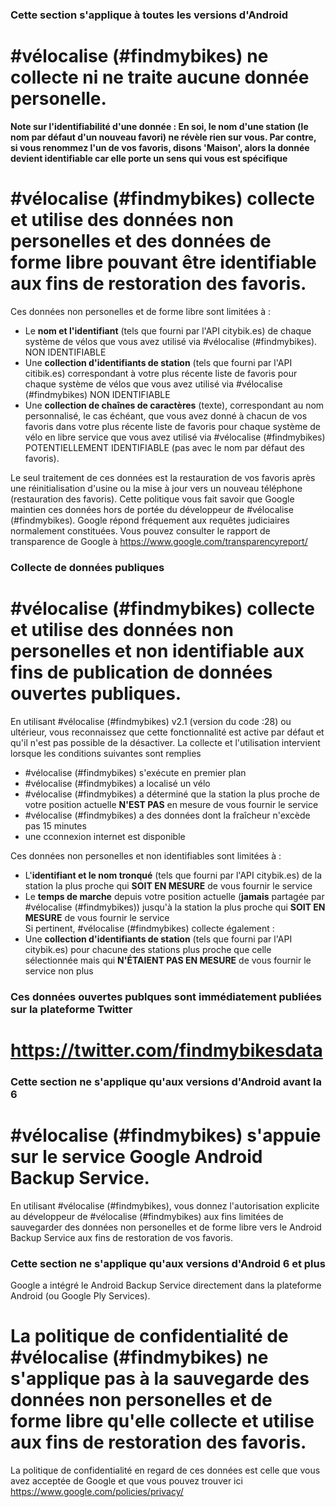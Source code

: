 ### Cette section s'applique à toutes les versions d'Android
# #vélocalise (#findmybikes) ne collecte ni ne traite aucune donnée personelle.

**Note sur l'identifiabilité d'une donnée : En soi, le nom d'une station (le nom par défaut d'un nouveau favori) ne révèle rien sur vous.
Par contre, si vous renommez l'un de vos favoris, disons 'Maison',
alors la donnée devient identifiable car elle porte un sens qui vous est spécifique**


# #vélocalise (#findmybikes) collecte et utilise des données non personelles et des données de forme libre pouvant être identifiable aux fins de restoration des favoris.
Ces données non personelles et de forme libre sont limitées à :

- Le **nom et l'identifiant** (tels que fourni par l'API citybik.es) de chaque système de vélos que vous avez utilisé via #vélocalise (#findmybikes). NON IDENTIFIABLE
- Une **collection d'identifiants de station** (tels que fourni par l'API citibik.es) correspondant à votre plus récente liste de favoris
pour chaque système de vélos que vous avez utilisé via #vélocalise (#findmybikes) NON IDENTIFIABLE
- Une **collection de chaînes de caractères** (texte), correspondant au nom personnalisé, le cas échéant, que vous avez donné à chacun de vos favoris dans votre plus récente liste de favoris
pour chaque système de vélo en libre service que vous avez utilisé via #vélocalise (#findmybikes)
POTENTIELLEMENT IDENTIFIABLE (pas avec le nom par défaut des favoris).

Le seul traitement de ces données est la restauration de vos favoris après une réinitialisation d'usine ou la mise à jour vers un nouveau téléphone (restauration des favoris). Cette politique vous fait savoir
que Google maintien ces données hors de portée du développeur de #vélocalise (#findmybikes). Google répond fréquement aux requêtes judiciaires normalement constituées.
Vous pouvez consulter le rapport de transparence de Google à
https://www.google.com/transparencyreport/

### Collecte de données publiques

# #vélocalise (#findmybikes) collecte et utilise des données non personelles et non identifiable aux fins de publication de données ouvertes publiques.
En utilisant #vélocalise (#findmybikes) v2.1 (version du code :28) ou ultérieur, vous reconnaissez que cette fonctionnalité est active par défaut et qu'il n'est pas possible de la désactiver.
La collecte et l'utilisation intervient lorsque les conditions suivantes sont remplies 

- \#vélocalise (#findmybikes) s'exécute en premier plan
- \#vélocalise (#findmybikes) a localisé un vélo
- \#vélocalise (#findmybikes) a déterminé que la station la plus proche de votre position actuelle **N'EST PAS** en mesure de vous fournir le service
- \#vélocalise (#findmybikes) a des données dont la fraîcheur n'excède pas 15 minutes
- une cconnexion internet est disponible

Ces données non personelles et non identifiables sont limitées à :

- L'**identifiant et le nom tronqué** (tels que fourni par l'API citybik.es) de la station la plus proche qui **SOIT EN MESURE** de vous fournir le service
- Le **temps de marche** depuis votre position actuelle (**jamais** partagée par #vélocalise (#findmybikes)) jusqu'à la station la plus proche qui **SOIT EN MESURE** de vous fournir le service
<br>Si pertinent, #vélocalise (#findmybikes) collecte également :
- Une **collection d'identifiants de station** (tels que fourni par l'API citybik.es) pour chacune des stations plus proche que celle sélectionnée mais qui **N'ÉTAIENT PAS EN MESURE** de vous fournir le service non plus

### Ces données ouvertes publques sont immédiatement publiées sur la plateforme Twitter
# https://twitter.com/findmybikesdata



### Cette section ne s'applique qu'aux versions d'Android avant la 6

# #vélocalise (#findmybikes) s'appuie sur le service Google Android Backup Service.
En utilisant #vélocalise (#findmybikes), vous donnez l'autorisation explicite au développeur de #vélocalise (#findmybikes) aux fins limitées
de sauvegarder des données non personelles et de forme libre vers le Android Backup Service aux fins de restoration de vos favoris.


### Cette section ne s'applique qu'aux versions d'Android 6 et plus

Google a intégré le Android Backup Service directement dans la plateforme Android (ou Google Ply Services).
# La politique de confidentialité de #vélocalise (#findmybikes) ne s'applique pas à la sauvegarde des données non personelles et de forme libre qu'elle collecte et utilise aux fins de restoration des favoris.
La politique de confidentialité en regard de ces données est celle que vous avez acceptée de Google et que vous pouvez trouver ici
https://www.google.com/policies/privacy/

